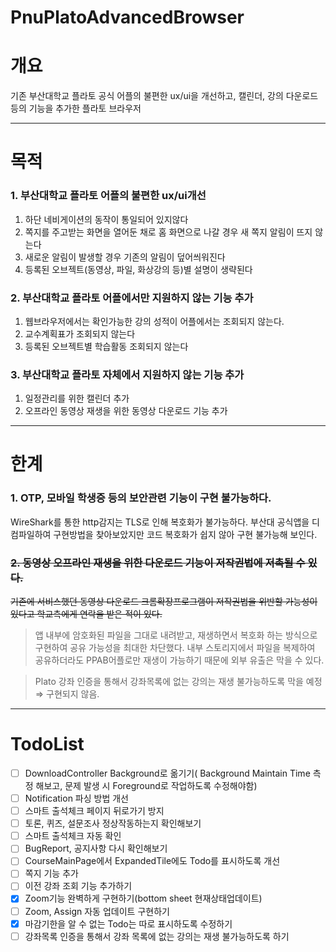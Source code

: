 # PnuPlatoAdvancedBrowser

# 개요

기존 부산대학교 플라토 공식 어플의 불편한 ux/ui을 개선하고, 캘린더, 강의 다운로드 등의 기능을 추가한 플라토 브라우저

---

# 목적

### 1. 부산대학교 플라토 어플의 불편한 ux/ui개선

1. 하단 네비게이션의 동작이 통일되어 있지않다
2. 쪽지를 주고받는 화면을 열어둔 채로 홈 화면으로 나갈 경우 새 쪽지 알림이 뜨지 않는다
3. 새로운 알림이 발생할 경우 기존의 알림이 덮어씌워진다
4. 등록된 오브젝트(동영상, 파일, 화상강의 등)별 설명이 생략된다

### 2. 부산대학교 플라토 어플에서만 지원하지 않는 기능 추가

1. 웹브라우저에서는 확인가능한 강의 성적이 어플에서는 조회되지 않는다.
2. 교수계획표가 조회되지 않는다
3. 등록된 오브젝트별 학습활동 조회되지 않는다

### 3. 부산대학교 플라토 자체에서 지원하지 않는 기능 추가

1. 일정관리를 위한 캘린더 추가
2. 오프라인 동영상 재생을 위한 동영상 다운로드 기능 추가

---

# 한계

### 1. OTP, 모바일 학생증 등의 보안관련 기능이 구현 불가능하다.

WireShark를 통한 http감지는 TLS로 인해 복호화가 불가능하다. 부산대 공식앱을 디컴파일하여 구현방법을 찾아보았지만 코드 복호화가 쉽지 않아 구현 불가능해 보인다.

### ~~2. 동영상 오프라인 재생을 위한 다운로드 기능이 저작권법에 저촉될 수 있다.~~

~~기존에 서비스했던 동영상 다운로드 크롬확장프로그램이 저작권법을 위반할 가능성이 있다고 학교측에게 연락을 받은 적이 있다.~~ 

> 앱 내부에 암호화된 파일을 그대로 내려받고, 재생하면서 복호화 하는 방식으로 구현하여 공유 가능성을 최대한 차단했다. 내부 스토리지에서 파일을 복제하여 공유하더라도 PPAB어플로만 재생이 가능하기 때문에 외부 유출은 막을 수 있다.
> 

> Plato 강좌 인증을 통해서 강좌목록에 없는 강의는 재생 불가능하도록 막을 예정 ⇒ 구현되지 않음.
> 

---

# TodoList

- [ ]  DownloadController Background로 옮기기( Background Maintain Time 측정 해보고, 문제 발생 시 Foreground로 작업하도록 수정해야함)
- [ ]  Notification 파싱 방법 개선
- [ ]  스마트 출석체크 페이지 뒤로가기 방지
- [ ]  토론, 퀴즈, 설문조사 정상작동하는지 확인해보기
- [ ]  스마트 출석체크 자동 확인
- [ ]  BugReport, 공지사항 다시 확인해보기
- [ ]  CourseMainPage에서 ExpandedTile에도 Todo를 표시하도록 개선
- [ ]  쪽지 기능 추가
- [ ]  이전 강좌 조회 기능 추가하기
- [x]  Zoom기능 완벽하게 구현하기(bottom sheet 현재상태업데이트)
- [ ]  Zoom, Assign 자동 업데이트 구현하기
- [x]  마감기한을 알 수 없는 Todo는 따로 표시하도록 수정하기
- [ ]  강좌목록 인증을 통해서 강좌 목록에 없는 강의는 재생 불가능하도록 하기